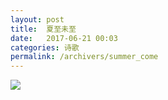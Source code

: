 ```yaml
---
layout: post
title:  夏至未至
date:   2017-06-21 00:03
categories: 诗歌
permalink: /archivers/summer_come
---
```


![](http://upload-images.jianshu.io/upload_images/1420306-39738331e46d69a7.jpg?imageMogr2/auto-orient/strip%7CimageView2/2/w/1080/q/50)